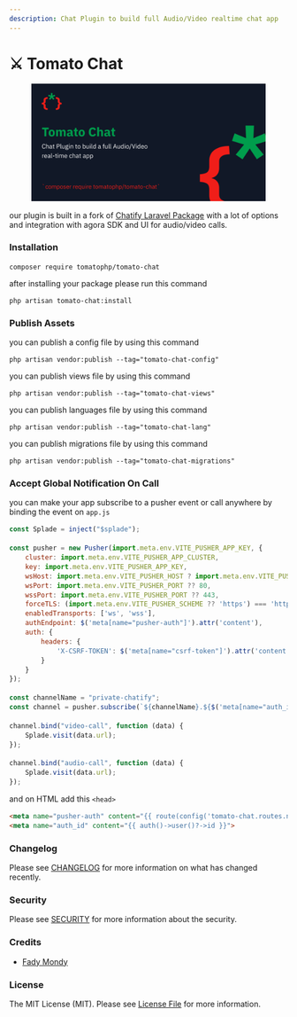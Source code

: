 ```yaml
---
description: Chat Plugin to build full Audio/Video realtime chat app
---
```


# ⚔ Tomato Chat

<figure><img src="../../.gitbook/assets/screenshot (25).png" alt=""><figcaption></figcaption></figure>

our plugin is built in a fork of [Chatify Laravel Package](https://github.com/munafio/chatify) with a lot of options and integration with agora SDK and UI for audio/video calls.

### Installation

```
composer require tomatophp/tomato-chat
```

after installing your package please run this command

```
php artisan tomato-chat:install
```

### Publish Assets

you can publish a config file by using this command

```
php artisan vendor:publish --tag="tomato-chat-config"
```

you can publish views file by using this command

```
php artisan vendor:publish --tag="tomato-chat-views"
```

you can publish languages file by using this command

```
php artisan vendor:publish --tag="tomato-chat-lang"
```

you can publish migrations file by using this command

```
php artisan vendor:publish --tag="tomato-chat-migrations"
```

### Accept Global Notification On Call

you can make your app subscribe to a pusher event or call anywhere by binding the event on `app.js`&#x20;

```javascript
const Splade = inject("$splade");

const pusher = new Pusher(import.meta.env.VITE_PUSHER_APP_KEY, {
    cluster: import.meta.env.VITE_PUSHER_APP_CLUSTER,
    key: import.meta.env.VITE_PUSHER_APP_KEY,
    wsHost: import.meta.env.VITE_PUSHER_HOST ? import.meta.env.VITE_PUSHER_HOST : `ws-${import.meta.env.VITE_PUSHER_APP_CLUSTER}.pusher.com`,
    wsPort: import.meta.env.VITE_PUSHER_PORT ?? 80,
    wssPort: import.meta.env.VITE_PUSHER_PORT ?? 443,
    forceTLS: (import.meta.env.VITE_PUSHER_SCHEME ?? 'https') === 'https',
    enabledTransports: ['ws', 'wss'],
    authEndpoint: $('meta[name="pusher-auth"]').attr('content'),
    auth: {
        headers: {
            'X-CSRF-TOKEN': $('meta[name="csrf-token"]').attr('content')
        }
    }
});

const channelName = "private-chatify";
const channel = pusher.subscribe(`${channelName}.${$('meta[name="auth_id"]').attr('content')}`);

channel.bind("video-call", function (data) {
    Splade.visit(data.url);
});

channel.bind("audio-call", function (data) {
    Splade.visit(data.url);
});
```

and on HTML add this `<head>`

```html
<meta name="pusher-auth" content="{{ route(config('tomato-chat.routes.name')."pusher.auth") }}">
<meta name="auth_id" content="{{ auth()->user()?->id }}">
```

### Changelog

Please see [CHANGELOG](https://github.com/tomatophp/tomato-chat/blob/master/CHANGELOG.md) for more information on what has changed recently.

### Security

Please see [SECURITY](https://github.com/tomatophp/tomato-chat/blob/master/SECURITY.md) for more information about the security.

### Credits

* [Fady Mondy](https://www.github.com/3x1io)

### License

The MIT License (MIT). Please see [License File](https://github.com/tomatophp/tomato-chat/blob/master/LICENSE.md) for more information.

